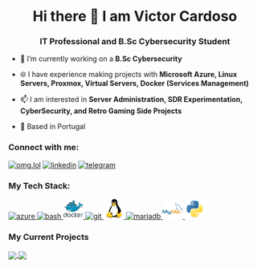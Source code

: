 <h1 align="center">Hi there 👋 I am Victor Cardoso</h1>
<h3 align="center">IT Professional and B.Sc Cybersecurity Student</h3>

- 🔭 I’m currently working on a **B.Sc Cybersecurity**

- 🌐 I have experience making projects with **Microsoft Azure, Linux Servers, Proxmox, Virtual Servers, Docker (Services Management)**

- 📫 I am interested in **Server Administration, SDR Experimentation, CyberSecurity, and Retro Gaming Side Projects**

- 📍 Based in Portugal

<h3 align="left">Connect with me:</h3>

[![omg.lol](https://img.shields.io/badge/my_omg.lol-000?style=for-the-badge&logo=ko-fi&logoColor=white)](https://victorcardoso.omg.lol/)
[![linkedin](https://img.shields.io/badge/linkedin-0A66C2?style=for-the-badge&logo=linkedin&logoColor=white)](https://www.linkedin.com/in/victordccardoso/)
[![telegram](https://img.shields.io/badge/telegram-fbfcf8?style=for-the-badge&logo=telegram&logoColor=blue)](https://t.me/shoganaich)

<h3 align="left">My Tech Stack:</h3>
<p align="left"> <a href="https://azure.microsoft.com/en-in/" target="_blank" rel="noreferrer"> <img src="https://upload.vectorlogo.zone/logos/microsoft_azure/images/e584dc34-9cda-4cd3-b318-b6fe4909e4f8.svg" alt="azure" width="40" height="40"/> </a> <a href="https://www.gnu.org/software/bash/" target="_blank" rel="noreferrer"> <img src="https://www.vectorlogo.zone/logos/gnu_bash/gnu_bash-icon.svg" alt="bash" width="40" height="40"/> </a> <a href="https://www.docker.com/" target="_blank" rel="noreferrer"> <img src="https://raw.githubusercontent.com/devicons/devicon/master/icons/docker/docker-original-wordmark.svg" alt="docker" width="40" height="40"/> </a> <a href="https://git-scm.com/" target="_blank" rel="noreferrer"> <img src="https://www.vectorlogo.zone/logos/git-scm/git-scm-icon.svg" alt="git" width="40" height="40"/> </a> <a href="https://www.linux.org/" target="_blank" rel="noreferrer"> <img src="https://raw.githubusercontent.com/devicons/devicon/master/icons/linux/linux-original.svg" alt="linux" width="40" height="40"/> </a> <a href="https://mariadb.org/" target="_blank" rel="noreferrer"> <img src="https://www.vectorlogo.zone/logos/mariadb/mariadb-icon.svg" alt="mariadb" width="40" height="40"/> </a> <a href="https://www.mysql.com/" target="_blank" rel="noreferrer"> <img src="https://raw.githubusercontent.com/devicons/devicon/master/icons/mysql/mysql-original-wordmark.svg" alt="mysql" width="40" height="40"/> </a> <a href="https://www.python.org" target="_blank" rel="noreferrer"> <img src="https://raw.githubusercontent.com/devicons/devicon/master/icons/python/python-original.svg" alt="python" width="40" height="40"/> </a> </p>

### My Current Projects


<a href="https://github.com/shoganaich/azure-osticket">
  <img align="center" src="https://github-readme-stats.vercel.app/api/pin/?username=shoganaich&repo=azure-osticket&theme=transparent" />
</a>
<a href="https://github.com/shoganaich/azure-traffic-inspect">
  <img align="center" src="https://github-readme-stats.vercel.app/api/pin/?username=shoganaich&repo=azure-traffic-inspect&theme=transparent" />
</a>
